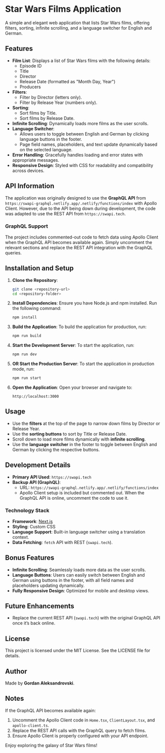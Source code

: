 # Star Wars Films Application

A simple and elegant web application that lists Star Wars films, offering filters, sorting, infinite scrolling, and a language switcher for English and German.

## Features

- **Film List**: Displays a list of Star Wars films with the following details:
  - Episode ID
  - Title
  - Director
  - Release Date (formatted as "Month Day, Year")
  - Producers
- **Filters**:
  - Filter by Director (letters only).
  - Filter by Release Year (numbers only).
- **Sorting**:
  - Sort films by Title.
  - Sort films by Release Date.
- **Infinite Scrolling**: Dynamically loads more films as the user scrolls.
- **Language Switcher**:
  - Allows users to toggle between English and German by clicking language buttons in the footer.
  - Page field names, placeholders, and text update dynamically based on the selected language.
- **Error Handling**: Gracefully handles loading and error states with appropriate messages.
- **Responsive Design**: Styled with CSS for readability and compatibility across devices.

## API Information

The application was originally designed to use the **GraphQL API** from `https://swapi-graphql.netlify.app/.netlify/functions/index` with Apollo Client. However, due to the API being down during development, the code was adapted to use the REST API from `https://swapi.tech`.

### GraphQL Support

The project includes commented-out code to fetch data using Apollo Client when the GraphQL API becomes available again. Simply uncomment the relevant sections and replace the REST API integration with the GraphQL queries.

## Installation and Setup

1. **Clone the Repository**:

   ```bash
   git clone <repository-url>
   cd <repository-folder>
   ```

2. **Install Dependencies**:
   Ensure you have Node.js and npm installed. Run the following command:

   ```bash
   npm install
   ```

3. **Build the Application**:
   To build the application for production, run:

   ```bash
   npm run build
   ```

4. **Start the Development Server**:
   To start the application, run:

   ```bash
   npm run dev
   ```

5. **OR Start the Production Server**:
   To start the application in production mode, run:

   ```bash
   npm run start
   ```

6. **Open the Application**:
   Open your browser and navigate to:

   ```
   http://localhost:3000
   ```

## Usage

- Use the **filters** at the top of the page to narrow down films by Director or Release Year.
- Use the **sorting buttons** to sort by Title or Release Date.
- Scroll down to load more films dynamically with **infinite scrolling**.
- Use the **language switcher** in the footer to toggle between English and German by clicking the respective buttons.

## Development Details

- **Primary API Used**: `https://swapi.tech`
- **Backup API (GraphQL)**:
  - URL: `https://swapi-graphql.netlify.app/.netlify/functions/index`
  - Apollo Client setup is included but commented out. When the GraphQL API is online, uncomment the code to use it.

### Technology Stack

- **Framework**: [Next.js](https://nextjs.org)
- **Styling**: Custom CSS
- **Language Support**: Built-in language switcher using a translation context.
- **Data Fetching**: `fetch` API with REST (`swapi.tech`).

## Bonus Features

- **Infinite Scrolling**: Seamlessly loads more data as the user scrolls.
- **Language Buttons**: Users can easily switch between English and German using buttons in the footer, with all field names and placeholders updating dynamically.
- **Fully Responsive Design**: Optimized for mobile and desktop views.

## Future Enhancements

- Replace the current REST API (`swapi.tech`) with the original GraphQL API once it’s back online.

## License

This project is licensed under the MIT License. See the LICENSE file for details.

## Author

Made by **Gordan Aleksandrovski**.

## Notes

If the GraphQL API becomes available again:

1. Uncomment the Apollo Client code in `Home.tsx`, `ClientLayout.tsx`, and `apollo-client.ts`.
2. Replace the REST API calls with the GraphQL query to fetch films.
3. Ensure Apollo Client is properly configured with your API endpoint.

Enjoy exploring the galaxy of Star Wars films!
